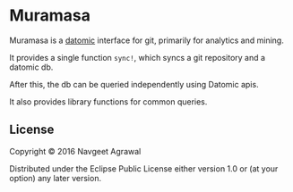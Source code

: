 # Muramasa

Muramasa is a [datomic](http://www.datomic.com) interface for git, primarily for analytics and mining.

It provides a single function `sync!`, which syncs a git repository and a datomic db.

After this, the db can be queried independently using Datomic apis.

It also provides library functions for common queries.

## License

Copyright © 2016 Navgeet Agrawal

Distributed under the Eclipse Public License either version 1.0 or (at
your option) any later version.
